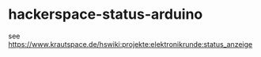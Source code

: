 hackerspace-status-arduino
==========================

see https://www.krautspace.de/hswiki:projekte:elektronikrunde:status_anzeige
